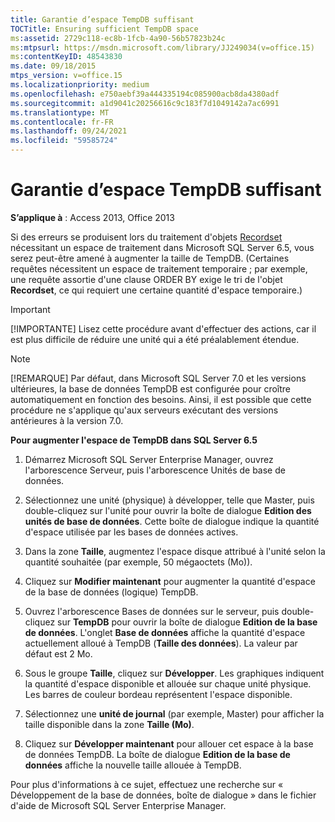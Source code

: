 ```yaml
---
title: Garantie d’espace TempDB suffisant
TOCTitle: Ensuring sufficient TempDB space
ms:assetid: 2729c118-ec8b-1fcb-4a90-56b57823b24c
ms:mtpsurl: https://msdn.microsoft.com/library/JJ249034(v=office.15)
ms:contentKeyID: 48543830
ms.date: 09/18/2015
mtps_version: v=office.15
ms.localizationpriority: medium
ms.openlocfilehash: e750aebf39a444335194c085900acb8da4380adf
ms.sourcegitcommit: a1d9041c20256616c9c183f7d1049142a7ac6991
ms.translationtype: MT
ms.contentlocale: fr-FR
ms.lasthandoff: 09/24/2021
ms.locfileid: "59585724"
---
```

# <a name="ensuring-sufficient-tempdb-space"></a>Garantie d’espace TempDB suffisant


**S’applique à** : Access 2013, Office 2013

Si des erreurs se produisent lors du traitement d'objets [Recordset](recordset-object-ado.md) nécessitant un espace de traitement dans Microsoft SQL Server 6.5, vous serez peut-être amené à augmenter la taille de TempDB. (Certaines requêtes nécessitent un espace de traitement temporaire ; par exemple, une requête assortie d'une clause ORDER BY exige le tri de l'objet **Recordset**, ce qui requiert une certaine quantité d'espace temporaire.)

> [!IMPORTANT]
> [!IMPORTANTE] Lisez cette procédure avant d'effectuer des actions, car il est plus difficile de réduire une unité qui a été préalablement étendue.

> [!NOTE]
> [!REMARQUE] Par défaut, dans Microsoft SQL Server 7.0 et les versions ultérieures, la base de données TempDB est configurée pour croître automatiquement en fonction des besoins. Ainsi, il est possible que cette procédure ne s'applique qu'aux serveurs exécutant des versions antérieures à la version 7.0.



**Pour augmenter l'espace de TempDB dans SQL Server 6.5**

1.  Démarrez Microsoft SQL Server Enterprise Manager, ouvrez l'arborescence Serveur, puis l'arborescence Unités de base de données.

2.  Sélectionnez une unité (physique) à développer, telle que Master, puis double-cliquez sur l'unité pour ouvrir la boîte de dialogue **Edition des unités de base de données**. Cette boîte de dialogue indique la quantité d'espace utilisée par les bases de données actives.

3.  Dans la zone **Taille**, augmentez l'espace disque attribué à l'unité selon la quantité souhaitée (par exemple, 50 mégaoctets (Mo)).

4.  Cliquez sur **Modifier maintenant** pour augmenter la quantité d'espace de la base de données (logique) TempDB.

5.  Ouvrez l'arborescence Bases de données sur le serveur, puis double-cliquez sur **TempDB** pour ouvrir la boîte de dialogue **Edition de la base de données**. L'onglet **Base de données** affiche la quantité d'espace actuellement alloué à TempDB (**Taille des données**). La valeur par défaut est 2 Mo.

6.  Sous le groupe **Taille**, cliquez sur **Développer**. Les graphiques indiquent la quantité d'espace disponible et allouée sur chaque unité physique. Les barres de couleur bordeau représentent l'espace disponible.

7.  Sélectionnez une **unité de journal** (par exemple, Master) pour afficher la taille disponible dans la zone **Taille (Mo)**.

8.  Cliquez sur **Développer maintenant** pour allouer cet espace à la base de données TempDB. La boîte de dialogue **Edition de la base de données** affiche la nouvelle taille allouée à TempDB.

Pour plus d'informations à ce sujet, effectuez une recherche sur « Développement de la base de données, boîte de dialogue » dans le fichier d'aide de Microsoft SQL Server Enterprise Manager.

